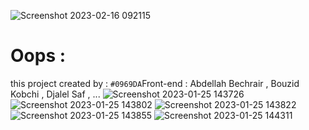 ![Screenshot 2023-02-16 092115](https://user-images.githubusercontent.com/106019236/219874753-6948a741-fbec-4451-8447-e17807fea0fa.png)
# Oops :
this project created by :
`#0969DA`Front-end :
Abdellah Bechrair , Bouzid Kobchi , Djalel Saf , ...
![Screenshot 2023-01-25 143726](https://user-images.githubusercontent.com/106019236/214579200-453077ec-af15-43dd-b8e0-5eb72b3a9238.png)
![Screenshot 2023-01-25 143802](https://user-images.githubusercontent.com/106019236/214579209-b4652731-f27f-4ad8-8467-dbe05415ba17.png)
![Screenshot 2023-01-25 143822](https://user-images.githubusercontent.com/106019236/214579224-f3023b2e-1ecf-4afb-88af-16bf530c39e3.png)
![Screenshot 2023-01-25 143855](https://user-images.githubusercontent.com/106019236/214579237-e902b6c9-ac43-454d-a66c-c7d2162a8faa.png)
![Screenshot 2023-01-25 144311](https://user-images.githubusercontent.com/106019236/214579247-82527268-bccb-483e-a339-1c0a2ba524ad.png)

